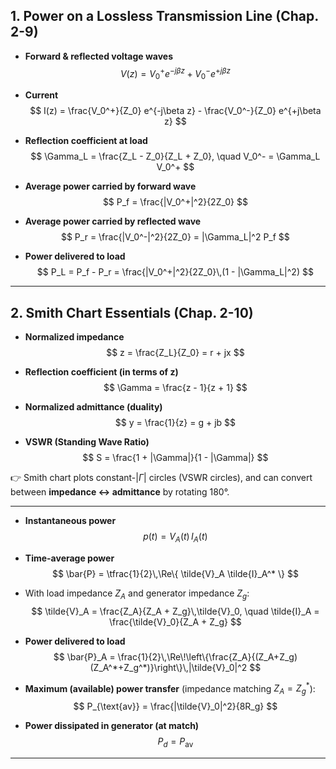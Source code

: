 	
## 1. Power on a Lossless Transmission Line (Chap. 2-9)

- **Forward & reflected voltage waves**  
  $$
  V(z) = V_0^+ e^{-j\beta z} + V_0^- e^{+j\beta z}
  $$

- **Current**  
  $$
  I(z) = \frac{V_0^+}{Z_0} e^{-j\beta z} - \frac{V_0^-}{Z_0} e^{+j\beta z}
  $$

- **Reflection coefficient at load**  
  $$
  \Gamma_L = \frac{Z_L - Z_0}{Z_L + Z_0}, 
  \quad V_0^- = \Gamma_L V_0^+
  $$

- **Average power carried by forward wave**  
  $$
  P_f = \frac{|V_0^+|^2}{2Z_0}
  $$

- **Average power carried by reflected wave**  
  $$
  P_r = \frac{|V_0^-|^2}{2Z_0} = |\Gamma_L|^2 P_f
  $$

- **Power delivered to load**  
  $$
  P_L = P_f - P_r = \frac{|V_0^+|^2}{2Z_0}\,(1 - |\Gamma_L|^2)
  $$

---

## 2. Smith Chart Essentials (Chap. 2-10)

- **Normalized impedance**  
  $$
  z = \frac{Z_L}{Z_0} = r + jx
  $$

- **Reflection coefficient (in terms of z)**  
  $$
  \Gamma = \frac{z - 1}{z + 1}
  $$

- **Normalized admittance (duality)**  
  $$
  y = \frac{1}{z} = g + jb
  $$

- **VSWR (Standing Wave Ratio)**  
  $$
  S = \frac{1 + |\Gamma|}{1 - |\Gamma|}
  $$

👉 Smith chart plots constant-$|\Gamma|$ circles (VSWR circles), and can convert between **impedance ↔ admittance** by rotating 180°.

---


- **Instantaneous power**  
  $$
  p(t) = V_A(t)\, I_A(t)
  $$

- **Time-average power**  
  $$
  \bar{P} = \tfrac{1}{2}\,\Re\{ \tilde{V}_A \tilde{I}_A^* \}
  $$

- With load impedance $Z_A$ and generator impedance $Z_g$:  
  $$
  \tilde{V}_A = \frac{Z_A}{Z_A + Z_g}\,\tilde{V}_0,
  \quad 
  \tilde{I}_A = \frac{\tilde{V}_0}{Z_A + Z_g}
  $$

- **Power delivered to load**  
  $$
  \bar{P}_A = \frac{1}{2}\,\Re\!\left\{\frac{Z_A}{(Z_A+Z_g)(Z_A^*+Z_g^*)}\right\}\,|\tilde{V}_0|^2
  $$

- **Maximum (available) power transfer** (impedance matching $Z_A = Z_g^*$):  
  $$
  P_{\text{av}} = \frac{|\tilde{V}_0|^2}{8R_g}
  $$

- **Power dissipated in generator (at match)**  
  $$
  P_d = P_{\text{av}}
  $$

---
